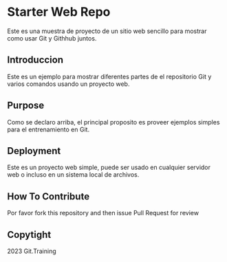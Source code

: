 # Starter Web Repo

Este es una muestra de proyecto de un sitio web sencillo para
mostrar como usar Git y Githhub juntos.

## Introduccion

Este es un ejemplo para mostrar diferentes partes
de el repositorio Git y varios comandos 
usando un proyecto web.

## Purpose

Como se declaro arriba, el principal proposito es 
proveer ejemplos simples para el entrenamiento en Git.

## Deployment

Este es un proyecto web simple,
puede ser usado en cualquier servidor web o incluso en 
un sistema local de archivos.

## How To Contribute

Por favor fork this repository and then issue Pull Request for review

## Copytight

2023 Git.Training